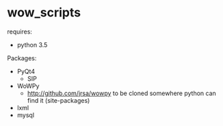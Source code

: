 # wow_scripts

requires:
* python 3.5

Packages:
* PyQt4
	* SIP
* WoWPy
	* http://github.com/jrsa/wowpy to be cloned somewhere python can find it (site-packages)
* lxml
* mysql

